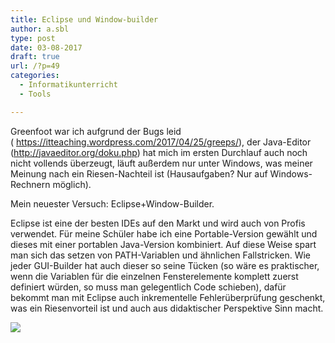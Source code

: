 ```yaml
---
title: Eclipse und Window-builder
author: a.sbl
type: post
date: 03-08-2017
draft: true
url: /?p=49
categories:
  - Informatikunterricht
  - Tools

---
```

Greenfoot war ich aufgrund der Bugs leid ( <https://itteaching.wordpress.com/2017/04/25/greeps/>), der Java-Editor (<http://javaeditor.org/doku.php>) hat mich im ersten Durchlauf auch noch nicht vollends überzeugt, läuft außerdem nur unter Windows, was meiner Meinung nach ein Riesen-Nachteil ist (Hausaufgaben? Nur auf Windows-Rechnern möglich).

Mein neuester Versuch: Eclipse+Window-Builder.

Eclipse ist eine der besten IDEs auf den Markt und wird auch von Profis verwendet. Für meine Schüler habe ich eine Portable-Version gewählt und dieses mit einer portablen Java-Version kombiniert. Auf diese Weise spart man sich das setzen von PATH-Variablen und ähnlichen Fallstricken. Wie jeder GUI-Builder hat auch dieser so seine Tücken (so wäre es praktischer, wenn die Variablen für die einzelnen Fensterelemente komplett zuerst definiert würden, so muss man gelegentlich Code schieben), dafür bekommt man mit Eclipse auch inkrementelle Fehlerüberprüfung geschenkt, was ein Riesenvorteil ist und auch aus didaktischer Perspektive Sinn macht.

![][1]

 [1]: https://it-teaching.de/blog/content/images/2017/07/eclipse.png